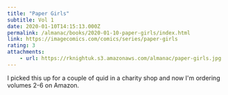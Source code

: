 ```yaml
---
title: "Paper Girls"
subtitle: Vol 1
date: 2020-01-10T14:15:13.000Z
permalink: /almanac/books/2020-01-10-paper-girls/index.html
link: https://imagecomics.com/comics/series/paper-girls
rating: 3
attachments: 
    - url: https://rknightuk.s3.amazonaws.com/almanac/paper-girls.jpg
---
```


I picked this up for a couple of quid in a charity shop and now I'm ordering volumes 2-6 on Amazon.